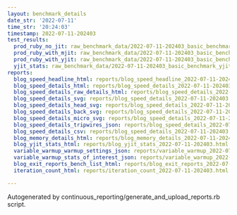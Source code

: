 ```yaml
---
layout: benchmark_details
date_str: '2022-07-11'
time_str: '20:24:03'
timestamp: 2022-07-11-202403
test_results:
  prod_ruby_no_jit: raw_benchmark_data/2022-07-11-202403_basic_benchmark_prod_ruby_no_jit.json
  prod_ruby_with_mjit: raw_benchmark_data/2022-07-11-202403_basic_benchmark_prod_ruby_with_mjit.json
  prod_ruby_with_yjit: raw_benchmark_data/2022-07-11-202403_basic_benchmark_prod_ruby_with_yjit.json
  yjit_stats: raw_benchmark_data/2022-07-11-202403_basic_benchmark_yjit_stats.json
reports:
  blog_speed_headline_html: reports/blog_speed_headline_2022-07-11-202403.html
  blog_speed_details_html: reports/blog_speed_details_2022-07-11-202403.html
  blog_speed_details_raw_details_html: reports/blog_speed_details_2022-07-11-202403.raw_details.html
  blog_speed_details_svg: reports/blog_speed_details_2022-07-11-202403.svg
  blog_speed_details_head_svg: reports/blog_speed_details_2022-07-11-202403.head.svg
  blog_speed_details_back_svg: reports/blog_speed_details_2022-07-11-202403.back.svg
  blog_speed_details_micro_svg: reports/blog_speed_details_2022-07-11-202403.micro.svg
  blog_speed_details_tripwires_json: reports/blog_speed_details_2022-07-11-202403.tripwires.json
  blog_speed_details_csv: reports/blog_speed_details_2022-07-11-202403.csv
  blog_memory_details_html: reports/blog_memory_details_2022-07-11-202403.html
  blog_yjit_stats_html: reports/blog_yjit_stats_2022-07-11-202403.html
  variable_warmup_warmup_settings_json: reports/variable_warmup_2022-07-11-202403.warmup_settings.json
  variable_warmup_stats_of_interest_json: reports/variable_warmup_2022-07-11-202403.stats_of_interest.json
  blog_exit_reports_bench_list_html: reports/blog_exit_reports_2022-07-11-202403.bench_list.html
  iteration_count_html: reports/iteration_count_2022-07-11-202403.html

---
```

Autogenerated by continuous_reporting/generate_and_upload_reports.rb script.
